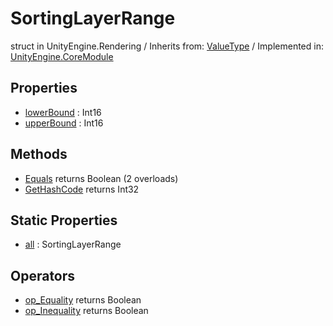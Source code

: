 # SortingLayerRange
struct in UnityEngine.Rendering
 / Inherits from: <a href="https://docs.unity3d.com/6000.0/Documentation/ScriptReference/ValueType.html">ValueType</a> / Implemented in: <a href="https://docs.unity3d.com/6000.0/Documentation/ScriptReference/UnityEngine.CoreModule.html">UnityEngine.CoreModule</a>
## Properties
- <a href="https://docs.unity3d.com/6000.0/Documentation/ScriptReference/SortingLayerRange-lowerBound.html">lowerBound</a> : Int16
- <a href="https://docs.unity3d.com/6000.0/Documentation/ScriptReference/SortingLayerRange-upperBound.html">upperBound</a> : Int16
## Methods
- <a href="https://docs.unity3d.com/6000.0/Documentation/ScriptReference/SortingLayerRange.Equals.html">Equals</a> returns Boolean (2 overloads)
- <a href="https://docs.unity3d.com/6000.0/Documentation/ScriptReference/SortingLayerRange.GetHashCode.html">GetHashCode</a> returns Int32
## Static Properties
- <a href="https://docs.unity3d.com/6000.0/Documentation/ScriptReference/SortingLayerRange-all.html">all</a> : SortingLayerRange
## Operators
- <a href="https://docs.unity3d.com/6000.0/Documentation/ScriptReference/SortingLayerRange.op_Equality.html">op_Equality</a> returns Boolean
- <a href="https://docs.unity3d.com/6000.0/Documentation/ScriptReference/SortingLayerRange.op_Inequality.html">op_Inequality</a> returns Boolean
